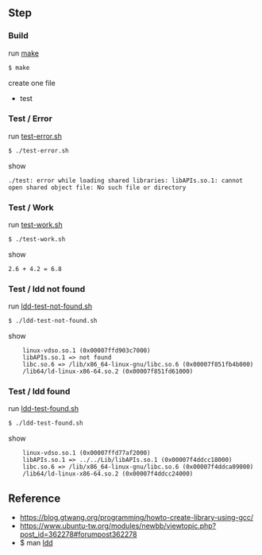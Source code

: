

## Step

### Build

run [make](Makefile)

``` sh
$ make
```

create one file

* test

### Test / Error

run [test-error.sh](test-error.sh)

``` sh
$ ./test-error.sh
```

show

```
./test: error while loading shared libraries: libAPIs.so.1: cannot open shared object file: No such file or directory
```

### Test / Work

run [test-work.sh](test-work.sh)

``` sh
$ ./test-work.sh
```

show

```
2.6 + 4.2 = 6.8
```

### Test / ldd not found

run [ldd-test-not-found.sh](ldd-test-not-found.sh)

``` sh
$ ./ldd-test-not-found.sh
```

show

```
	linux-vdso.so.1 (0x00007ffd903c7000)
	libAPIs.so.1 => not found
	libc.so.6 => /lib/x86_64-linux-gnu/libc.so.6 (0x00007f851fb4b000)
	/lib64/ld-linux-x86-64.so.2 (0x00007f851fd61000)
```


### Test / ldd found

run [ldd-test-found.sh](ldd-test-found.sh)

``` sh
$ ./ldd-test-found.sh
```

show

```
	linux-vdso.so.1 (0x00007ffd77af2000)
	libAPIs.so.1 => ../../Lib/libAPIs.so.1 (0x00007f4ddcc18000)
	libc.so.6 => /lib/x86_64-linux-gnu/libc.so.6 (0x00007f4ddca09000)
	/lib64/ld-linux-x86-64.so.2 (0x00007f4ddcc24000)
```


## Reference

* https://blog.gtwang.org/programming/howto-create-library-using-gcc/
* https://www.ubuntu-tw.org/modules/newbb/viewtopic.php?post_id=362278#forumpost362278
* $ man [ldd](http://manpages.ubuntu.com/manpages/focal/en/man1/ldd.1.html)
